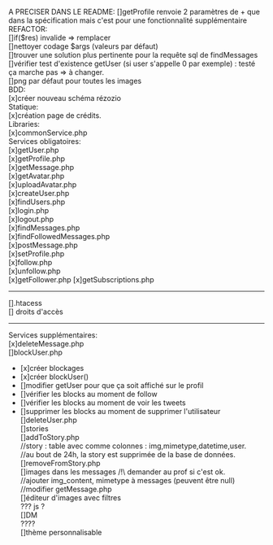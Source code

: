 A PRECISER DANS LE README:
[]getProfile renvoie 2 paramètres de + que dans la spécification mais c'est pour une fonctionnalité supplémentaire  
REFACTOR:  
[]if($res) invalide => remplacer  
[]nettoyer codage $args (valeurs par défaut)  
[]trouver une solution plus pertinente pour la requête sql de findMessages  
[]vérifier test d'existence getUser (si user s'appelle 0 par exemple) : testé ça marche pas => à changer.  
[]png par défaut pour toutes les images  
BDD:  
[x]créer nouveau schéma rézozio  
Statique:  
[x]création page de crédits.  
Libraries:  
[x]commonService.php  
Services obligatoires:  
[x]getUser.php  
[x]getProfile.php  
[x]getMessage.php  
[x]getAvatar.php  
[x]uploadAvatar.php  
[x]createUser.php  
[x]findUsers.php  
[x]login.php  
[x]logout.php  
[x]findMessages.php  
[x]findFollowedMessages.php  
[x]postMessage.php  
[x]setProfile.php  
[x]follow.php  
[x]unfollow.php  
[x]getFollower.php
[x]getSubscriptions.php  
****************************
[].htacess  
[] droits d'accès  
****************************
Services supplémentaires:  
[x]deleteMessage.php  
[]blockUser.php  
  * [x]créer blockages  
  * [x]créer blockUser()  
  * []modifier getUser pour que ça soit affiché sur le profil  
  * []vérifier les blocks au moment de follow  
  * []vérifier les blocks au moment de voir les tweets  
  * []supprimer les blocks au moment de supprimer l'utilisateur  
[]deleteUser.php  
[]stories  
  []addToStory.php  
  //story : table avec comme colonnes : img,mimetype,datetime,user.  
  //au bout de 24h, la story est supprimée de la base de données.  
  []removeFromStory.php  
[]images dans les messages /!\ demander au prof si c'est ok.  
  //ajouter img_content, mimetype à messages (peuvent être null)  
  //modifier getMessage.php  
[]éditeur d'images avec filtres  
  ??? js ?  
[]DM  
  ????  
[]thème personnalisable  

